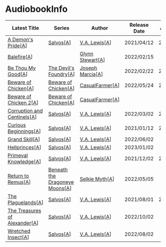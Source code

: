 # AudiobookInfo

| Latest Title | Series | Author | Release Date | Audio Date |
|--------------|--------|--------|--------------|------------|
| [A Demon's Pride](url)[[A](https://smile.amazon.com/gp/product/B092DQJNTT)] | [Salvos](https://melaswebserial.com/salvos/)[[A](https://smile.amazon.com/dp/B08SQJBMRV)] | [V.A. Lewis](https://melaswebserial.com/)[[A](https://smile.amazon.com/V-A-Lewis/e/B08SR8YHFY)] | 2021/04/12 | 2021/12/07 |
| [Balefire](https://www.glynnstewart.com/books/balefire/)[[A](https://www.amazon.com/dp/B09RKL7XK8?tag=faolanspen02-20&geniuslink=true)] |  | [Glynn Stewart](https://www.glynnstewart.com/)[[A](https://www.amazon.com/Glynn-Stewart/e/B00HC1WWW4/ref=dp_byline_cont_pop_ebooks_1)] | 2022/02/15 |  |
| [Be Thou My Good](url)[[A](https://smile.amazon.com/dp/B09R44VPG9)] | [The Devil's Foundry](url)[[A](https://smile.amazon.com/gp/product/B09R44VPG9)] | [Joseph Marcia](url)[[A](https://smile.amazon.com/Joseph-Marcia/e/B09RQCL57V)] | 2022/02/22 | 2022/02/22 |
| [Beware of Chicken](https://www.royalroad.com/fiction/39408/beware-of-chicken)[[A](https://www.amazon.com/gp/product/B09Y6RQSHM?ref_=dbs_m_mng_rwt_calw_tkin_0&storeType=ebooks)] | [Beware of Chicken](https://www.royalroad.com/fiction/39408/beware-of-chicken)[[A](https://www.amazon.com/dp/B0B69GMBY9?binding=kindle_edition&ref=dbs_dp_rwt_sb_pc_tukn)] | [CasualFarmer](https://www.royalroad.com/profile/202232)[[A](https://www.amazon.com/Casualfarmer/e/B0B23WCPKJ?ref=sr_ntt_srch_lnk_6&sr=1-6)] | 2022/05/24 | 2022/05/24 |
| [Beware of Chicken 2](https://www.royalroad.com/fiction/39408/beware-of-chicken)[[A]()] | [Beware of Chicken](https://www.royalroad.com/fiction/39408/beware-of-chicken)[[A](https://www.amazon.com/dp/B0B69GMBY9?binding=kindle_edition&ref=dbs_dp_rwt_sb_pc_tukn)] | [CasualFarmer](https://www.royalroad.com/profile/202232)[[A](https://www.amazon.com/Casualfarmer/e/B0B23WCPKJ?ref=sr_ntt_srch_lnk_6&sr=1-6)] |  |  |
| [Corruption and Centinels](url)[[A](https://smile.amazon.com/gp/product/B09S3ZVK8L)] | [Salvos](https://melaswebserial.com/salvos/)[[A](https://smile.amazon.com/dp/B08SQJBMRV)] | [V.A. Lewis](https://melaswebserial.com/)[[A](https://smile.amazon.com/V-A-Lewis/e/B08SR8YHFY)] | 2022/03/02 | 2022/09/27 |
| [Curious Beginnings](url)[[A](https://smile.amazon.com/gp/product/B08SQD1DLR)] | [Salvos](https://melaswebserial.com/salvos/)[[A](https://smile.amazon.com/dp/B08SQJBMRV)] | [V.A. Lewis](https://melaswebserial.com/)[[A](https://smile.amazon.com/V-A-Lewis/e/B08SR8YHFY)] | 2021/01/12 | 2021/06/15 |
| [Grand Skill](url)[[A](https://smile.amazon.com/gp/product/B09Y3GKGMW)] | [Salvos](https://melaswebserial.com/salvos/)[[A](https://smile.amazon.com/dp/B08SQJBMRV)] | [V.A. Lewis](https://melaswebserial.com/)[[A](https://smile.amazon.com/V-A-Lewis/e/B08SR8YHFY)] | 2022/06/02 |  |
| [Hellprinces](url)[[A](https://smile.amazon.com/gp/product/B0BH1J57WT)] | [Salvos](https://melaswebserial.com/salvos/)[[A](https://smile.amazon.com/dp/B08SQJBMRV)] | [V.A. Lewis](https://melaswebserial.com/)[[A](https://smile.amazon.com/V-A-Lewis/e/B08SR8YHFY)] | 2023/01/02 |  |
| [Primeval Knowledge](url)[[A](https://smile.amazon.com/gp/product/B09BMPYZXF)] | [Salvos](https://melaswebserial.com/salvos/)[[A](https://smile.amazon.com/dp/B08SQJBMRV)] | [V.A. Lewis](https://melaswebserial.com/)[[A](https://smile.amazon.com/V-A-Lewis/e/B08SR8YHFY)] | 2021/12/02 | 2022/08/09 |
| [Return to Remus](https://podiumaudio.com/book-series/beneath-the-dragoneye-moons/)[[A](https://www.amazon.com/gp/product/B09ZPQBW2C?ref_=dbs_m_mng_rwt_calw_tkin_6&storeType=ebooks)] | [Beneath the Dragoneye Moons](https://podiumaudio.com/book-series/beneath-the-dragoneye-moons/)[[A](https://www.amazon.com/Selkie-Myth/e/B095CVRLL3/ref=dp_byline_cont_pop_ebooks_1)] | [Selkie Myth](https://www.royalroad.com/profile/174291)[[A](https://www.amazon.com/Selkie-Myth/e/B095CVRLL3/ref=dp_byline_cont_pop_ebooks_1)] | 2022/05/05 |  |
| [The Plaguelands](url)[[A](https://smile.amazon.com/gp/product/B098D3HJST)] | [Salvos](https://melaswebserial.com/salvos/)[[A](https://smile.amazon.com/dp/B08SQJBMRV)] | [V.A. Lewis](https://melaswebserial.com/)[[A](https://smile.amazon.com/V-A-Lewis/e/B08SR8YHFY)] | 2021/08/01 | 2022/02/15 |
| [The Treasures of Alexander](url)[[A](https://smile.amazon.com/gp/product/B0B8DDXHB8)] | [Salvos](https://melaswebserial.com/salvos/)[[A](https://smile.amazon.com/dp/B08SQJBMRV)] | [V.A. Lewis](https://melaswebserial.com/)[[A](https://smile.amazon.com/V-A-Lewis/e/B08SR8YHFY)] | 2022/10/02 |  |
| [Wretched Insect](url)[[A](https://smile.amazon.com/gp/product/B0B4R3Q5PZ)] | [Salvos](https://melaswebserial.com/salvos/)[[A](https://smile.amazon.com/dp/B08SQJBMRV)] | [V.A. Lewis](https://melaswebserial.com/)[[A](https://smile.amazon.com/V-A-Lewis/e/B08SR8YHFY)] | 2022/08/02 |  |
